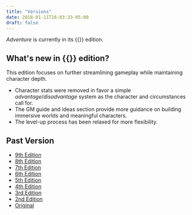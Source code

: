 ```yaml
---
title: "Versions"
date: 2018-01-11T16:03:33-05:00
draft: false
---
```


*Adventure* is currently in its {{<edition>}} edition.



## What's new in {{<edition>}} edition?

This edition focuses on further streamlining gameplay while maintaining character depth.

- Character stats were removed in favor a simple _advantage_/_disadvantage_ system as the character and circumstances call for.
- The GM guide and ideas section provide more guidance on building immersive worlds and meaningful characters.
- The level-up process has been relaxed for more flexibility.



## Past Version

- [9th Edition](/v9)
- [8th Edition](/v8)
- [7th Edition](/v7)
- [6th Edition](/v6)
- [5th Edition](/v5)
- [4th Edition](/v4)
- [3rd Edition](/v3)
- [2nd Edition](/v2)
- [Original](/v1)
